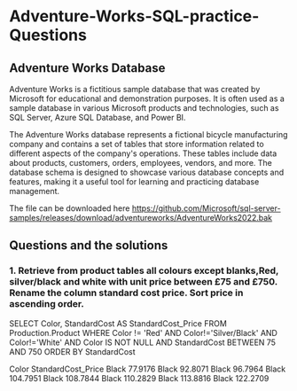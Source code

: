 # Adventure-Works-SQL-practice-Questions
## Adventure Works Database
Adventure Works is a fictitious sample database that was created by Microsoft for educational and demonstration purposes. It is often used as a sample database in various Microsoft products and technologies, such as SQL Server, Azure SQL Database, and Power BI.

The Adventure Works database represents a fictional bicycle manufacturing company and contains a set of tables that store information related to different aspects of the company's operations. These tables include data about products, customers, orders, employees, vendors, and more. The database schema is designed to showcase various database concepts and features, making it a useful tool for learning and practicing database management.

The file can be downloaded here https://github.com/Microsoft/sql-server-samples/releases/download/adventureworks/AdventureWorks2022.bak

## Questions and the solutions
### 1. Retrieve from product tables all colours except blanks,Red, silver/black and white with unit price between £75 and £750. Rename the column standard cost price. Sort price in ascending order.
SELECT Color, StandardCost AS StandardCost_Price
FROM Production.Product
WHERE  Color != 'Red' AND Color!='Silver/Black' AND Color!='White' AND Color IS NOT NULL AND StandardCost BETWEEN 75 AND 750
ORDER BY StandardCost

Color	StandardCost_Price
Black	77.9176
Black	92.8071
Black	96.7964
Black	104.7951
Black	108.7844
Black	110.2829
Black	113.8816
Black	122.2709
